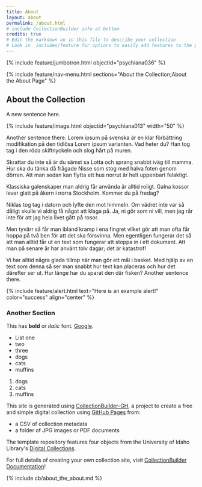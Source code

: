 ```yaml
---
title: About
layout: about
permalink: /about.html
# include CollectionBuilder info at bottom
credits: true
# Edit the markdown on in this file to describe your collection
# Look in _includes/feature for options to easily add features to the page
---
```


{% include feature/jumbotron.html objectid="psychiana036" %}

{% include feature/nav-menu.html sections="About the Collection;About the About Page" %}

## About the Collection

A new sentence here. 

{% include feature/image.html objectid="psychiana013" width="50" %}

Another sentence there.
Lorem ipsum på svenska är en klar förbättring modifikation på den tidlösa Lorem ipsum varianten. Vad heter du? Han tog tag i den röda skiftnyckeln och slog hårt på muren. 

Skrattar du inte så är du sämst sa Lotta och sprang snabbt iväg till mamma. Hur ska du tänka då frågade Nisse som stog med halva foten genom dörren. Att man sedan kan flytta ett hus norrut är helt uppenbart felaktigt. 

Klassiska galenskaper man aldrig får använda är alltid roligt. Galna kossor lever glatt på åkern i norra Stockholm. Kommer du på fredag? 

Niklas tog tag i datorn och lyfte den mot himmeln. Om vädret inte var så dåligt skulle vi aldrig få något att klaga på. Ja, ni gör som ni vill, men jag rår inte för att jag hela livet gått på rosor. 

Men tyvärr så får man ibland kramp i ena fingret vilket gör att man ofta får hoppa på två ben för att det ska försvinna. Men egentligen fungerar det så att man alltid får ut en text som fungerar att stoppa in i ett dokument. Att man på senare år har använt tolv dagar; det är katastrof! 

Vi har alltid några glada tillrop när man gör ett mål i basket. Med hjälp av en text som denna så ser man snabbt hur text kan placeras och hur det därefter ser ut. Hur länge har du sparat den där fisken?
Another sentence there.

{% include feature/alert.html text="Here is an example alert!" color="success" align="center" %}

### Another Section 

This has **bold** or *italic* font. 
[Google](https://www.google.com/).

- List one
- two 
- three
- dogs
- cats
- muffins

1. dogs
2. cats
3. muffins

This site is generated using [CollectionBuilder-GH](https://collectionbuilding.github.io/gh/), a project to create a free and simple digital collection using [GitHub Pages](https://pages.github.com/) from: 

- a CSV of collection metadata
- a folder of JPG images or PDF documents

The template repository features four objects from the University of Idaho Library's [Digital Collections](https://www.lib.uidaho.edu/digital). 

For full details of creating your own collection site, visit [CollectionBuilder Documentation](https://collectionbuilder.github.io/cb-docs/)!

<!-- IMPORTANT!!! DELETE this comment and the include below when you are finished editing this page for your collection. The include below introduces about page features. They will show up on your collection's about page until you delete it.  -->
{% include cb/about_the_about.md %} 
